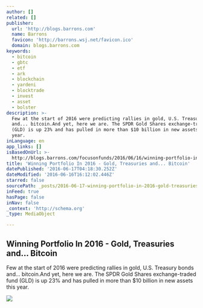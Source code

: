 ```yaml
---
author: []
related: []
publisher:
  url: 'http://blogs.barrons.com'
  name: Barrons
  favicon: 'http://barrons.wsj.net/favicon.ico'
  domain: blogs.barrons.com
keywords:
  - bitcoin
  - gbtc
  - etf
  - ark
  - blockchain
  - yardeni
  - blocktrade
  - invest
  - asset
  - bolster
description: >-
  Few at the start of 2016 were predicting rallies in gold, U.S. Treasury bonds
  and... bitcoin.And yet, here we are. The SPDR Gold Shares exchange-traded fund
  (GLD) is up 23% and has pulled in more than $10 billion in new assets this
  year.
inLanguage: en
app_links: []
isBasedOnUrl: >-
  http://blogs.barrons.com/focusonfunds/2016/06/16/winning-portfolio-in-2016-gold-treasuries-and-bitcoin/
title: 'Winning Portfolio In 2016 - Gold, Treasuries and... Bitcoin'
datePublished: '2016-06-17T04:18:30.252Z'
dateModified: '2016-06-16T16:12:02.446Z'
starred: false
sourcePath: _posts/2016-06-17-winning-portfolio-in-2016-gold-treasuries-and-bitcoin.md
inFeed: true
hasPage: false
inNav: false
_context: 'http://schema.org'
_type: MediaObject

---
```

<article style=""><h1>Winning Portfolio In 2016 - Gold, Treasuries and... Bitcoin</h1><p>Few at the start of 2016 were predicting rallies in gold, U.S. Treasury bonds and... bitcoin.And yet, here we are. The SPDR Gold Shares exchange-traded fund (GLD) is up 23% and has pulled in more than $10 billion in new assets this year.</p><img src="http://si.wsj.net/public/resources/images/BN-OM561_0615cm_P_20160615095607.jpg" /></article>